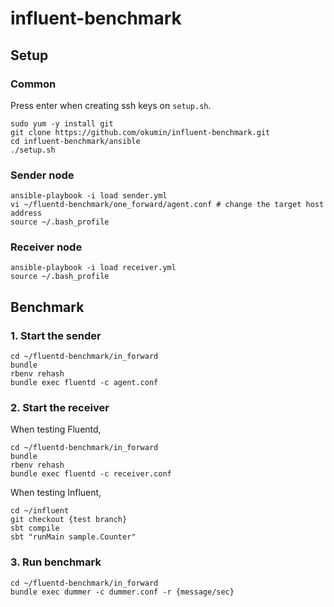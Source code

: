 # influent-benchmark

## Setup

### Common

Press enter when creating ssh keys on `setup.sh`.

```
sudo yum -y install git
git clone https://github.com/okumin/influent-benchmark.git
cd influent-benchmark/ansible
./setup.sh
```

### Sender node

```
ansible-playbook -i load sender.yml
vi ~/fluentd-benchmark/one_forward/agent.conf # change the target host address
source ~/.bash_profile
```

### Receiver node

```
ansible-playbook -i load receiver.yml
source ~/.bash_profile
```

## Benchmark

### 1. Start the sender

```
cd ~/fluentd-benchmark/in_forward
bundle
rbenv rehash
bundle exec fluentd -c agent.conf
```

### 2. Start the receiver

When testing Fluentd,

```
cd ~/fluentd-benchmark/in_forward
bundle
rbenv rehash
bundle exec fluentd -c receiver.conf
```

When testing Influent,

```
cd ~/influent
git checkout {test branch}
sbt compile
sbt "runMain sample.Counter"
```

### 3. Run benchmark

```
cd ~/fluentd-benchmark/in_forward
bundle exec dummer -c dummer.conf -r {message/sec}
```
